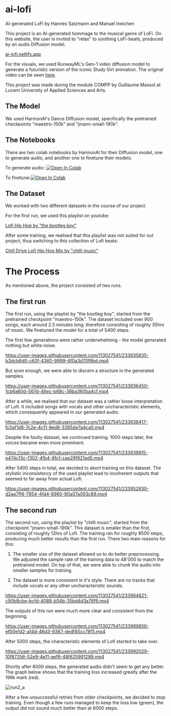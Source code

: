 # ai-lofi
AI-generated LoFi by Hannes Salzmann and Manuel Ineichen

This project is an AI-generated hommage to the musical genre of LoFi. On this website, the user is invited to "relax" to soothing LoFi-beats, produced by an audio Diffusion model.

[ai-lofi.netlify.app](link)

For the visuals, we used RunwayML's Gen-1 video diffusion model to generate a futuristic version of the iconic Study Girl animation. The original video can be seen [here](https://www.youtube.com/watch?v=jfKfPfyJRdk).

This project was made during the module COMPP by Guillaume Massol at Lucern University of Applied Sciences and Arts.

## The Model
We used HarmonAI's Dance Diffusion model, specifically the pretrained checkpoints "maestro-150k" and "jmann-small-190k".

## The Notebooks
There are two colab notebooks by HarmonAI for their Diffusion model, one to generate audio, and another one to finetune their models.

To generate audio: [![Open In Colab](https://colab.research.google.com/assets/colab-badge.svg)](https://colab.research.google.com/github/Harmonai-org/sample-generator/blob/main/Dance_Diffusion.ipynb)

To finetune:[![Open In Colab](https://colab.research.google.com/assets/colab-badge.svg)](https://colab.research.google.com/github/Harmonai-org/sample-generator/blob/main/Finetune_Dance_Diffusion.ipynb)

## The Dataset
We worked with two different datasets in the course of our project:

For the first run, we used this playlist on youtube:

[Lofi Hip Hop by "the bootleg boy"](https://www.youtube.com/playlist?list=PLOzDu-MXXLliO9fBNZOQTBDddoA3FzZUo)

After some training, we realised that this playlist was not suited for out project, thus switching to this collection of Lofi beats:

[Chill Drive Lofi Hip Hop Mix by "chilli music" ](https://www.youtube.com/watch?v=nvwYWQ3Nt9g)

# The Process
As mentioned above, the project consisted of two runs.

## The first run
The first run, using the playlist by "the bootleg boy", started from the pretrained checkpoint "maestro-150k".
The dataset included over 800 songs, each around 2.5 minutes long; therefore consisting of roughly 35hrs of music.
We finetuned the model for a total of 5400 steps.

The first few generations were rather underwhelming - the model generated nothing but white noise.

https://user-images.githubusercontent.com/113027541/233935835-b3dcb6d0-c63f-4360-9999-4f0a3d70f9bd.mp4

But soon enough, we were able to discern a structure in the generated samples.

https://user-images.githubusercontent.com/113027541/233936450-1cb6a60d-567d-46ec-b68c-38ba360ba4cf.mp4

After a while, we realised that our dataset was a rather loose interpretation of Lofi. It included songs with vocals and other uncharacteristic elements, which consequently appeared in our generated audio.

https://user-images.githubusercontent.com/113027541/233938417-fc0af1d8-7c2e-4c11-9ed8-3395de7a4ca0.mp4

Despite the faulty dataset, we continued training. 1000 steps later, the voices became even more prominent.

https://user-images.githubusercontent.com/113027541/233939815-e474c13c-f302-4fb4-8fc1-cae29f821ed5.mp4

After 5400 steps in total, we decided to abort training on this dataset. The stylistic inconsistency of the used playlist lead to incoherent outputs that seemed to far away from actual Lofi.

https://user-images.githubusercontent.com/113027541/233952930-d2ae7ff4-7954-4fd4-8960-90a07a093c89.mp4

## The second run
The second run, using the playlist by "chilli music", started from the checkpoint "jmann-small-190k". This dataset is smaller than the first, consisting of roughly 12hrs of Lofi. The training ran for roughly 8500 steps, producing much better results than the first run. There two main reasons for this:

1. The smaller size of the dataset allowed us to do better preprocessing. We adjusted the sample rate of the training data to 48'000 to match the pretrained model. On top of that, we were able to chunk the audio into smaller samples for training. 

2. The dataset is more consistent in it's style. There are no tracks that include vocals or any other uncharacteristic sounds.

https://user-images.githubusercontent.com/113027541/233964821-c90b8cbe-bcfd-4088-b54b-35bd4d3a76f9.mp4

The outputs of this run were much more clear and consistent from the beginning.

https://user-images.githubusercontent.com/113027541/233989856-ef00e1d2-a14d-46d3-9367-dedf85cc78f5.mp4

After 5000 steps, the characteristic elements of Lofi started to take over.

https://user-images.githubusercontent.com/113027541/233992029-10f87356-52e9-4e11-aef8-48f625991289.mp4

Shortly after 6000 steps, the generated audio didn't seem to get any better. The graph below shows that the training loss increased greatly after the 196k mark (red).

![run2_a](https://user-images.githubusercontent.com/113027541/233996955-dc236b99-f0fc-4048-ba79-e4d3a56fa9c0.png)

After a few unsuccessful retries from older checkpoints, we decided to stop training. Even though a few runs managed to keep the loss low (green), the output did not sound much better than at 6000 steps.


